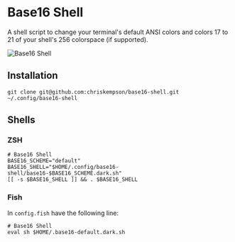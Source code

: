 # Base16 Shell
A shell script to change your terminal's default ANSI colors and colors 17 to 21 of your shell's 256 colorspace (if supported).

![Base16 Shell](https://raw.github.com/chriskempson/base16-shell/master/base16-shell.png)

## Installation

    git clone git@github.com:chriskempson/base16-shell.git ~/.config/base16-shell

## Shells

### ZSH

    # Base16 Shell
    BASE16_SCHEME="default"
    BASE16_SHELL="$HOME/.config/base16-shell/base16-$BASE16_SCHEME.dark.sh"
    [[ -s $BASE16_SHELL ]] && . $BASE16_SHELL

### Fish
In `config.fish` have the following line:

    # Base16 Shell
    eval sh $HOME/.base16-default.dark.sh
